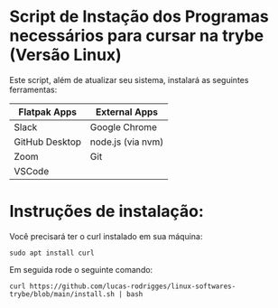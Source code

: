 # Script de Instação dos Programas necessários para cursar na trybe (Versão Linux)

Este script, além de atualizar seu sistema, instalará as seguintes ferramentas:

| Flatpak Apps | External Apps |
| -------------|---------------|
| Slack        | Google Chrome |
| GitHub Desktop | node.js (via nvm) |
| Zoom         | Git           |
| VSCode       | 

# Instruções de instalação:

Você precisará ter o curl instalado em sua máquina:
```
sudo apt install curl
```
Em seguida rode o seguinte comando:

````
curl https://github.com/lucas-rodrigges/linux-softwares-trybe/blob/main/install.sh | bash 
